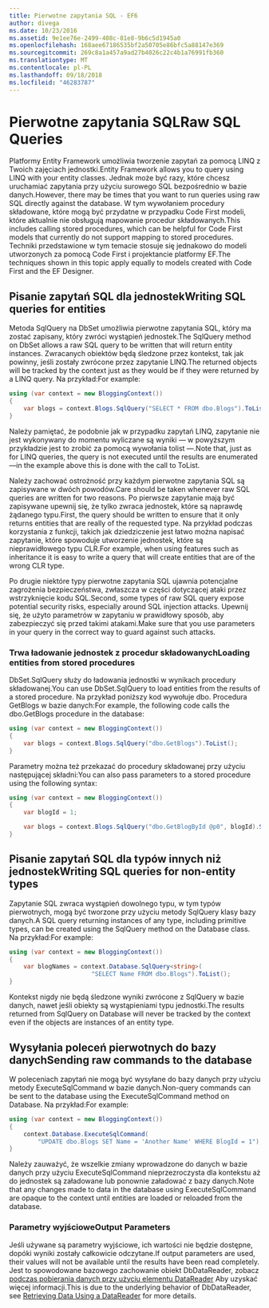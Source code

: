 ```yaml
---
title: Pierwotne zapytania SQL - EF6
author: divega
ms.date: 10/23/2016
ms.assetid: 9e1ee76e-2499-408c-81e8-9b6c5d1945a0
ms.openlocfilehash: 168aee67186535bf2a50705e86bfc5a88147e369
ms.sourcegitcommit: 269c8a1a457a9ad27b4026c22c4b1a76991fb360
ms.translationtype: MT
ms.contentlocale: pl-PL
ms.lasthandoff: 09/18/2018
ms.locfileid: "46283787"
---
```

# <a name="raw-sql-queries"></a><span data-ttu-id="06dd4-102">Pierwotne zapytania SQL</span><span class="sxs-lookup"><span data-stu-id="06dd4-102">Raw SQL Queries</span></span>
<span data-ttu-id="06dd4-103">Platformy Entity Framework umożliwia tworzenie zapytań za pomocą LINQ z Twoich zajęciach jednostki.</span><span class="sxs-lookup"><span data-stu-id="06dd4-103">Entity Framework allows you to query using LINQ with your entity classes.</span></span> <span data-ttu-id="06dd4-104">Jednak może być razy, które chcesz uruchamiać zapytania przy użyciu surowego SQL bezpośrednio w bazie danych.</span><span class="sxs-lookup"><span data-stu-id="06dd4-104">However, there may be times that you want to run queries using raw SQL directly against the database.</span></span> <span data-ttu-id="06dd4-105">W tym wywołaniem procedury składowane, które mogą być przydatne w przypadku Code First modeli, które aktualnie nie obsługują mapowanie procedur składowanych.</span><span class="sxs-lookup"><span data-stu-id="06dd4-105">This includes calling stored procedures, which can be helpful for Code First models that currently do not support mapping to stored procedures.</span></span> <span data-ttu-id="06dd4-106">Techniki przedstawione w tym temacie stosuje się jednakowo do modeli utworzonych za pomocą Code First i projektancie platformy EF.</span><span class="sxs-lookup"><span data-stu-id="06dd4-106">The techniques shown in this topic apply equally to models created with Code First and the EF Designer.</span></span>  

## <a name="writing-sql-queries-for-entities"></a><span data-ttu-id="06dd4-107">Pisanie zapytań SQL dla jednostek</span><span class="sxs-lookup"><span data-stu-id="06dd4-107">Writing SQL queries for entities</span></span>  

<span data-ttu-id="06dd4-108">Metoda SqlQuery na DbSet umożliwia pierwotne zapytania SQL, który ma zostać zapisany, który zwróci wystąpień jednostek.</span><span class="sxs-lookup"><span data-stu-id="06dd4-108">The SqlQuery method on DbSet allows a raw SQL query to be written that will return entity instances.</span></span> <span data-ttu-id="06dd4-109">Zwracanych obiektów będą śledzone przez kontekst, tak jak powinny, jeśli zostały zwrócone przez zapytanie LINQ.</span><span class="sxs-lookup"><span data-stu-id="06dd4-109">The returned objects will be tracked by the context just as they would be if they were returned by a LINQ query.</span></span> <span data-ttu-id="06dd4-110">Na przykład:</span><span class="sxs-lookup"><span data-stu-id="06dd4-110">For example:</span></span>  

``` csharp  
using (var context = new BloggingContext())
{
    var blogs = context.Blogs.SqlQuery("SELECT * FROM dbo.Blogs").ToList();
}
```  

<span data-ttu-id="06dd4-111">Należy pamiętać, że podobnie jak w przypadku zapytań LINQ, zapytanie nie jest wykonywany do momentu wyliczane są wyniki — w powyższym przykładzie jest to zrobić za pomocą wywołania tolist —.</span><span class="sxs-lookup"><span data-stu-id="06dd4-111">Note that, just as for LINQ queries, the query is not executed until the results are enumerated—in the example above this is done with the call to ToList.</span></span>  

<span data-ttu-id="06dd4-112">Należy zachować ostrożność przy każdym pierwotne zapytania SQL są zapisywane w dwóch powodów.</span><span class="sxs-lookup"><span data-stu-id="06dd4-112">Care should be taken whenever raw SQL queries are written for two reasons.</span></span> <span data-ttu-id="06dd4-113">Po pierwsze zapytanie mają być zapisywane upewnij się, że tylko zwraca jednostek, które są naprawdę żądanego typu.</span><span class="sxs-lookup"><span data-stu-id="06dd4-113">First, the query should be written to ensure that it only returns entities that are really of the requested type.</span></span> <span data-ttu-id="06dd4-114">Na przykład podczas korzystania z funkcji, takich jak dziedziczenie jest łatwo można napisać zapytanie, które spowoduje utworzenie jednostek, które są nieprawidłowego typu CLR.</span><span class="sxs-lookup"><span data-stu-id="06dd4-114">For example, when using features such as inheritance it is easy to write a query that will create entities that are of the wrong CLR type.</span></span>  

<span data-ttu-id="06dd4-115">Po drugie niektóre typy pierwotne zapytania SQL ujawnia potencjalne zagrożenia bezpieczeństwa, zwłaszcza w części dotyczącej ataki przez wstrzyknięcie kodu SQL.</span><span class="sxs-lookup"><span data-stu-id="06dd4-115">Second, some types of raw SQL query expose potential security risks, especially around SQL injection attacks.</span></span> <span data-ttu-id="06dd4-116">Upewnij się, że użyto parametrów w zapytaniu w prawidłowy sposób, aby zabezpieczyć się przed takimi atakami.</span><span class="sxs-lookup"><span data-stu-id="06dd4-116">Make sure that you use parameters in your query in the correct way to guard against such attacks.</span></span>  

### <a name="loading-entities-from-stored-procedures"></a><span data-ttu-id="06dd4-117">Trwa ładowanie jednostek z procedur składowanych</span><span class="sxs-lookup"><span data-stu-id="06dd4-117">Loading entities from stored procedures</span></span>  

<span data-ttu-id="06dd4-118">DbSet.SqlQuery służy do ładowania jednostki w wynikach procedury składowanej.</span><span class="sxs-lookup"><span data-stu-id="06dd4-118">You can use DbSet.SqlQuery to load entities from the results of a stored procedure.</span></span> <span data-ttu-id="06dd4-119">Na przykład poniższy kod wywołuje dbo. Procedura GetBlogs w bazie danych:</span><span class="sxs-lookup"><span data-stu-id="06dd4-119">For example, the following code calls the dbo.GetBlogs procedure in the database:</span></span>  

``` csharp
using (var context = new BloggingContext())
{
    var blogs = context.Blogs.SqlQuery("dbo.GetBlogs").ToList();
}
```  

<span data-ttu-id="06dd4-120">Parametry można też przekazać do procedury składowanej przy użyciu następującej składni:</span><span class="sxs-lookup"><span data-stu-id="06dd4-120">You can also pass parameters to a stored procedure using the following syntax:</span></span>  

``` csharp
using (var context = new BloggingContext())
{
    var blogId = 1;

    var blogs = context.Blogs.SqlQuery("dbo.GetBlogById @p0", blogId).Single();
}
```  

## <a name="writing-sql-queries-for-non-entity-types"></a><span data-ttu-id="06dd4-121">Pisanie zapytań SQL dla typów innych niż jednostek</span><span class="sxs-lookup"><span data-stu-id="06dd4-121">Writing SQL queries for non-entity types</span></span>  

<span data-ttu-id="06dd4-122">Zapytanie SQL zwraca wystąpień dowolnego typu, w tym typów pierwotnych, mogą być tworzone przy użyciu metody SqlQuery klasy bazy danych.</span><span class="sxs-lookup"><span data-stu-id="06dd4-122">A SQL query returning instances of any type, including primitive types, can be created using the SqlQuery method on the Database class.</span></span> <span data-ttu-id="06dd4-123">Na przykład:</span><span class="sxs-lookup"><span data-stu-id="06dd4-123">For example:</span></span>  

``` csharp
using (var context = new BloggingContext())
{
    var blogNames = context.Database.SqlQuery<string>(
                       "SELECT Name FROM dbo.Blogs").ToList();
}
```  

<span data-ttu-id="06dd4-124">Kontekst nigdy nie będą śledzone wyniki zwrócone z SqlQuery w bazie danych, nawet jeśli obiekty są wystąpieniami typu jednostki.</span><span class="sxs-lookup"><span data-stu-id="06dd4-124">The results returned from SqlQuery on Database will never be tracked by the context even if the objects are instances of an entity type.</span></span>  

## <a name="sending-raw-commands-to-the-database"></a><span data-ttu-id="06dd4-125">Wysyłania poleceń pierwotnych do bazy danych</span><span class="sxs-lookup"><span data-stu-id="06dd4-125">Sending raw commands to the database</span></span>  

<span data-ttu-id="06dd4-126">W poleceniach zapytań nie mogą być wysyłane do bazy danych przy użyciu metody ExecuteSqlCommand w bazie danych.</span><span class="sxs-lookup"><span data-stu-id="06dd4-126">Non-query commands can be sent to the database using the ExecuteSqlCommand method on Database.</span></span> <span data-ttu-id="06dd4-127">Na przykład:</span><span class="sxs-lookup"><span data-stu-id="06dd4-127">For example:</span></span>  

``` csharp
using (var context = new BloggingContext())
{
    context.Database.ExecuteSqlCommand(
        "UPDATE dbo.Blogs SET Name = 'Another Name' WHERE BlogId = 1");
}
```  

<span data-ttu-id="06dd4-128">Należy zauważyć, że wszelkie zmiany wprowadzone do danych w bazie danych przy użyciu ExecuteSqlCommand nieprzezroczysta dla kontekstu aż do jednostek są załadowane lub ponownie załadować z bazy danych.</span><span class="sxs-lookup"><span data-stu-id="06dd4-128">Note that any changes made to data in the database using ExecuteSqlCommand are opaque to the context until entities are loaded or reloaded from the database.</span></span>  

### <a name="output-parameters"></a><span data-ttu-id="06dd4-129">Parametry wyjściowe</span><span class="sxs-lookup"><span data-stu-id="06dd4-129">Output Parameters</span></span>  

<span data-ttu-id="06dd4-130">Jeśli używane są parametry wyjściowe, ich wartości nie będzie dostępne, dopóki wyniki zostały całkowicie odczytane.</span><span class="sxs-lookup"><span data-stu-id="06dd4-130">If output parameters are used, their values will not be available until the results have been read completely.</span></span> <span data-ttu-id="06dd4-131">Jest to spowodowane bazowego zachowanie obiekt DbDataReader, zobacz [podczas pobierania danych przy użyciu elementu DataReader](https://go.microsoft.com/fwlink/?LinkID=398589) Aby uzyskać więcej informacji.</span><span class="sxs-lookup"><span data-stu-id="06dd4-131">This is due to the underlying behavior of DbDataReader, see [Retrieving Data Using a DataReader](https://go.microsoft.com/fwlink/?LinkID=398589) for more details.</span></span>  
